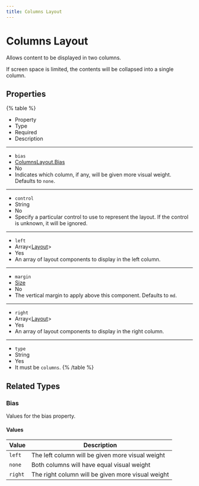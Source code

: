 ```yaml
---
title: Columns Layout
---
```


# Columns Layout



Allows content to be displayed in two columns.

If screen space is limited, the contents will be collapsed into a single column.

## Properties

{% table %}
* Property
* Type
* Required
* Description
---
* `bias`
* [ColumnsLayout.Bias](columns-layout#Bias)
* No
*
  Indicates which column, if any, will be given more visual weight. Defaults to `none`.
---
* `control`
* String
* No
*
  Specify a particular control to use to represent the layout. If the control is unknown, it will be ignored.
---
* `left`
* Array<[Layout](layout#Layout)>
* Yes
*
  An array of layout components to display in the left column.
---
* `margin`
* [Size](../misc/size#Size)
* No
*
  The vertical margin to apply above this component. Defaults to `md`.
---
* `right`
* Array<[Layout](layout#Layout)>
* Yes
*
  An array of layout components to display in the right column.
---
* `type`
* String
* Yes
*
  It must be `columns`.
{% /table %}
## Related Types

### Bias



Values for the bias property.

#### Values

| Value | Description |
| ---| --- |
| `left` | The left column will be given more visual weight |
| `none` | Both columns will have equal visual weight |
| `right` | The right column will be given more visual weight |

